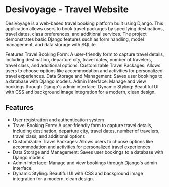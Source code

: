 # Desivoyage - Travel Website

DesiVoyage is a web-based travel booking platform built using Django. This application allows users to book travel packages by specifying destinations, travel dates, class preferences, and additional services. The project demonstrates basic Django features such as form handling, model management, and data storage with SQLite.

Features
Travel Booking Form: A user-friendly form to capture travel details, including destination, departure city, travel dates, number of travelers, travel class, and additional options.
Customizable Travel Packages: Allows users to choose options like accommodation and activities for personalized travel experiences.
Data Storage and Management: Saves user bookings to a database with Django models.
Admin Interface: Manage and view bookings through Django's admin interface.
Dynamic Styling: Beautiful UI with CSS and background image integration for a modern, clean design.
## Features

- User registration and authentication system
- Travel Booking Form: A user-friendly form to capture travel details, including destination, departure city, travel dates, number of travelers, travel class, and additional options
- Customizable Travel Packages: Allows users to choose options like accommodation and activities for personalized travel experiences
- Data Storage and Management: Saves user bookings to a database with Django models
- Admin Interface: Manage and view bookings through Django's admin interface.
- Dynamic Styling: Beautiful UI with CSS and background image integration for a modern, clean design.


